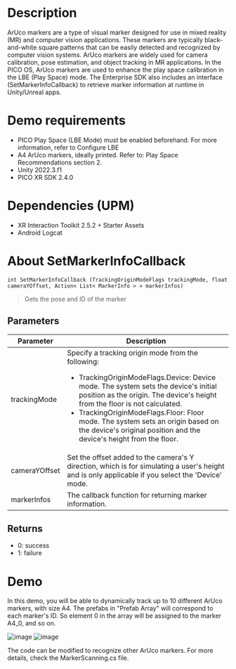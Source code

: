 # Description
ArUco markers are a type of visual marker designed for use in mixed reality (MR) and computer vision applications. These markers are typically black-and-white square patterns that can be easily detected and recognized by computer vision systems. ArUco markers are widely used for camera calibration, pose estimation, and object tracking in MR applications.
In the PICO OS, ArUco markers are used to enhance the play space calibration in the LBE (Play Space) mode. The Enterprise SDK also includes an interface (SetMarkerInfoCallback) to retrieve marker information at runtime in Unity/Unreal apps.
# Demo requirements
- PICO Play Space (LBE Mode) must be enabled beforehand. For more information, refer to Configure LBE
- A4 ArUco markers, ideally printed. Refer to: Play Space Recommendations section 2.
- Unity 2022.3.f1
- PICO XR SDK 2.4.0
# Dependencies (UPM)
- XR Interaction Toolkit 2.5.2 + Starter Assets
- Android Logcat
# About SetMarkerInfoCallback
```
int SetMarkerInfoCallback (TrackingOriginModeFlags trackingMode, float cameraYOffset, Action< List< MarkerInfo > > markerInfos)
 ```
> Gets the pose and ID of the marker
## Parameters
| Parameter  | Description |
| ------------- | ------------- |
| trackingMode  | Specify a tracking origin mode from the following: <ul><li>TrackingOriginModeFlags.Device: Device mode. The system sets the device's initial position as the origin. The device's height from the floor is not calculated.</li><li>TrackingOriginModeFlags.Floor: Floor mode. The system sets an origin based on the device's original position and the device's height from the floor.</li></ul>|   |
| cameraYOffset | Set the offset added to the camera's Y direction, which is for simulating a user's height and is only applicable if you select the 'Device' mode. |
| markerInfos | The callback function for returning marker information. |

## Returns
- 0: success 
- 1: failure

# Demo
In this demo, you will be able to dynamically track up to 10 different ArUco markers, with size A4. The prefabs in "Prefab Array" will correspond to each marker's ID. So element 0 in the array will be assigned to the marker A4_0, and so on.

![image](https://github.com/picoxr/ArUcoMarkerTracking/assets/15983798/41e8bed4-a11c-478b-94b0-8434159d43f5)
![image](https://github.com/picoxr/ArUcoMarkerTracking/assets/15983798/0cff9a28-2f5d-4a17-8ffc-88cc485128d6)

The code can be modified to recognize other ArUco markers. For more details, check the MarkerScanning.cs file.


